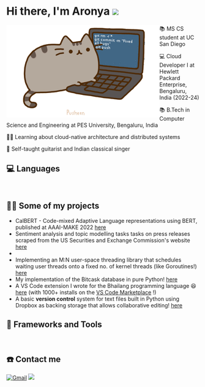 # Hi there, I'm Aronya <img src="https://user-images.githubusercontent.com/5679180/79618120-0daffb80-80be-11ea-819e-d2b0fa904d07.gif" width="27px">

<img align="left" src="assets/pusheencode.gif"/>
<p align="left">📚 MS CS student at UC San Diego </p>
<p align="left">💻 Cloud Developer I at Hewlett Packard Enterprise, Bengaluru, India (2022-24) </p>
<p align="left">📚 B.Tech in Computer Science and Engineering at PES University, Bengaluru, India </p>
<p align="left">👨‍💻 Learning about cloud-native architecture and distributed systems</p>
<p align="left">🎸 Self-taught guitarist and Indian classical singer </p>

## 💻 Languages
<a href=""><img alt="" src="https://img.shields.io/badge/Python-FCD12A?style=for-the-badge&logo=python&logoColor=blue" /></a>
<a href=""><img alt="" src="https://img.shields.io/badge/C++-00599C?style=for-the-badge&logo=cplusplus&logoColor=white" /></a>
<a href=""><img alt="" src="https://img.shields.io/badge/GoLang-3AD2FF?style=for-the-badge&logo=go&logoColor=black" /></a>
<a href=""><img alt="" src="https://img.shields.io/badge/Rust-FF0000?style=for-the-badge&logo=rust&logoColor=white" /></a>

## 👨‍💻 Some of my projects
- CalBERT - Code-mixed Adaptive Language representations using BERT, published at AAAI-MAKE 2022 [here](https://github.com/abaksy/calbert)
- Sentiment analysis and topic modelling tasks tasks on press releases scraped from the US Securities and Exchange Commission's website [here](https://github.com/abaksy/sec-analysis)
- 
- Implementing an M:N user-space threading library that schedules waiting user threads onto a fixed no. of kernel threads (like Goroutines!) <a href="https://github.com/abaksy/gocpparallel">here</a>
- My implementation of the Bitcask database in pure Python! <a href="https://github.com/abaksy/pycask">here</a>
- A VS Code extension I wrote for the Bhailang programming language 😆 <a href="https://github.com/abaksy/bhailang-vscode">here</a> (with 1000+ installs on the [VS Code Marketplace](https://marketplace.visualstudio.com/items?itemName=AronyaBaksy.bhailang) !)
- A basic **version control** system for text files built in Python using Dropbox as backing storage that allows collaborative editing! [here](https://github.com/abaksy/togepi)


## 🧰 Frameworks and Tools
<a href=""><img alt="" src="https://img.shields.io/badge/Aws-a85c32?style=for-the-badge&logo=amazon&logoColor=white" /></a>
<a href=""><img alt="" src="https://img.shields.io/badge/Kubernetes-41465D?style=for-the-badge&logo=kubernetes&logoColor=white" /></a>
<a href=""><img alt="" src="https://img.shields.io/badge/Docker-328da8?style=for-the-badge&logo=docker&logoColor=white" /></a>
<a href=""><img alt="" src="https://img.shields.io/badge/Helm-5232a8?style=for-the-badge&logo=helm&logoColor=white" /></a>
<a href=""><img alt="" src="https://img.shields.io/badge/Jfrog-32a832?style=for-the-badge&logo=jfrog&logoColor=white" /></a>
<a href=""><img alt="" src="https://img.shields.io/badge/Git-F05032?style=for-the-badge&logo=git&logoColor=white" /></a>
<a href=""><img alt="" src="https://img.shields.io/badge/GitHub-100000?style=for-the-badge&logo=github&logoColor=white" /></a>
<a href=""><img alt="" src="https://img.shields.io/badge/Jupyter-F37626.svg?&style=for-the-badge&logo=Jupyter&logoColor=white" /></a>
<a href=""><img alt="" src="https://img.shields.io/badge/Visual_Studio_Code-0078D4?style=for-the-badge&logo=visual%20studio%20code&logoColor=white" /></a>
<a href=""><img alt="" src="https://img.shields.io/badge/Microsoft_Office-D83B01?style=for-the-badge&logo=microsoft-office&logoColor=white" /></a>

## ☎️ Contact me 

<a href = "mailto:abaksy@gmail.com?subject=From your Github Profile" ><img alt="Gmail" src="https://img.shields.io/badge/Gmail-D14836?style=for-the-badge&logo=gmail&logoColor=white" /></a>
<a href = "https://www.linkedin.com/in/aronya-baksy-062a21183/" ><img src="https://img.shields.io/badge/linkedin%20-%230077B5.svg?&style=for-the-badge&logo=linkedin&logoColor=white"/></a>
